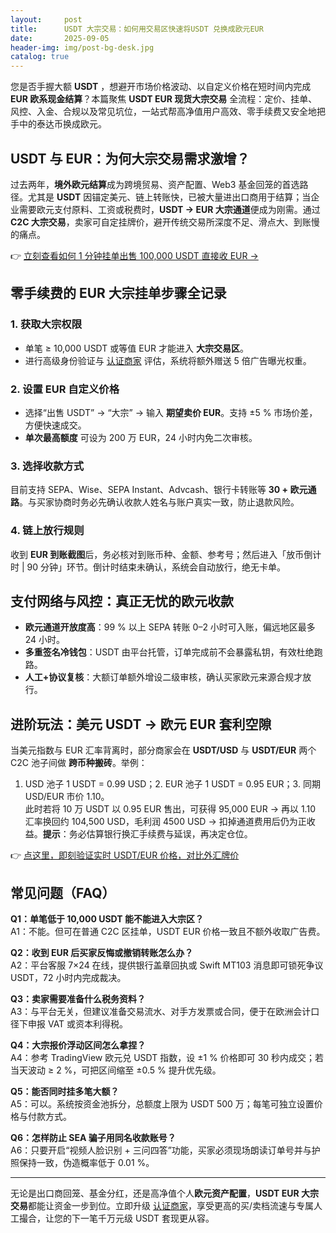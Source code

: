 ```yaml
---
layout:     post
title:      USDT 大宗交易：如何用交易区快速将USDT 兑换成欧元EUR
date:       2025-09-05
header-img: img/post-bg-desk.jpg
catalog: true
---
```


您是否手握大额 **USDT** ，想避开市场价格波动、以自定义价格在短时间内完成 **EUR 欧系现金结算**？本篇聚焦 **USDT EUR 现货大宗交易** 全流程：定价、挂单、风控、入金、合规以及常见坑位，一站式帮高净值用户高效、零手续费又安全地把手中的泰达币换成欧元。

## USDT 与 EUR：为何大宗交易需求激增？

过去两年，**境外欧元结算**成为跨境贸易、资产配置、Web3 基金回笼的首选路径。尤其是 **USDT** 因锚定美元、链上转账快，已被大量进出口商用于结算；当企业需要欧元支付原料、工资或税费时，**USDT → EUR 大宗通道**便成为刚需。通过 **C2C 大宗交易**，卖家可自定挂牌价，避开传统交易所深度不足、滑点大、到账慢的痛点。

👉 [立刻查看如何 1 分钟挂单出售 100,000 USDT 直接收 EUR →](https://okxdog.com/)

## 零手续费的 EUR 大宗挂单步骤全记录

### 1. 获取大宗权限  
- 单笔 ≥ 10,000 USDT 或等值 EUR 才能进入 **大宗交易区**。  
- 进行高级身份验证与 [认证商家](https://okxdog.com/zh-hans/p2p/advertiser) 评估，系统将额外赠送 5 倍广告曝光权重。

### 2. 设置 EUR 自定义价格  
- 选择“出售 USDT” → “大宗” → 输入 **期望卖价 EUR**。支持 ±5 % 市场价差，方便快速成交。  
- **单次最高额度** 可设为 200 万 EUR，24 小时内免二次审核。

### 3. 选择收款方式  
目前支持 SEPA、Wise、SEPA Instant、Advcash、银行卡转账等 **30 + 欧元通路**。与买家协商时务必先确认收款人姓名与账户真实一致，防止退款风险。

### 4. 链上放行规则  
收到 **EUR 到账截图**后，务必核对到账币种、金额、参考号；然后进入「放币倒计时 | 90 分钟」环节。倒计时结束未确认，系统会自动放行，绝无卡单。

## 支付网络与风控：真正无忧的欧元收款

- **欧元通道开放度高**：99 % 以上 SEPA 转账 0–2 小时可入账，偏远地区最多 24 小时。  
- **多重签名冷钱包**：USDT 由平台托管，订单完成前不会暴露私钥，有效杜绝跑路。  
- **人工+协议复核**：大额订单额外增设二级审核，确认买家欧元来源合规才放行。

## 进阶玩法：美元 USDT → 欧元 EUR 套利空隙

当美元指数与 EUR 汇率背离时，部分商家会在 **USDT/USD** 与 **USDT/EUR** 两个 C2C 池子间做 **跨币种搬砖**。举例：  
1. USD 池子 1 USDT = 0.99 USD；2. EUR 池子 1 USDT = 0.95 EUR；3. 同期 USD/EUR 市价 1.10。  
此时若将 10 万 USDT 以 0.95 EUR 售出，可获得 95,000 EUR → 再以 1.10 汇率换回约 104,500 USD，毛利润 4500 USD → 扣掉通道费用后仍为正收益。**提示**：务必估算银行换汇手续费与延误，再决定仓位。

👉 [点这里，即刻验证实时 USDT/EUR 价格，对比外汇牌价](https://okxdog.com/)

## 常见问题（FAQ）

**Q1：单笔低于 10,000 USDT 能不能进入大宗区？**  
A1：不能。但可在普通 C2C 区挂单，USDT EUR 价格一致且不额外收取广告费。

**Q2：收到 EUR 后买家反悔或撤销转账怎么办？**  
A2：平台客服 7×24 在线，提供银行盖章回执或 Swift MT103 消息即可锁死争议 USDT，72 小时内完成裁决。

**Q3：卖家需要准备什么税务资料？**  
A3：与平台无关，但建议准备交易流水、对手方发票或合同，便于在欧洲会计口径下申报 VAT 或资本利得税。

**Q4：大宗报价浮动区间怎么拿捏？**  
A4：参考 TradingView 欧元兑 USDT 指数，设 ±1 % 价格即可 30 秒内成交；若当天波动 ≥ 2 %，可把区间缩至 ±0.5 % 提升优先级。

**Q5：能否同时挂多笔大额？**  
A5：可以。系统按资金池拆分，总额度上限为 USDT 500 万；每笔可独立设置价格与付款方式。

**Q6：怎样防止 SEA 骗子用同名收款账号？**  
A6：只要开启“视频人脸识别 + 三问四答”功能，买家必须现场朗读订单号并与护照保持一致，伪造概率低于 0.01 %。

---

无论是出口商回笼、基金分红，还是高净值个人**欧元资产配置**，**USDT EUR 大宗交易**都能让资金一步到位。立即升级 [认证商家](https://okxdog.com/zh-hans/p2p/advertiser)，享受更高的买/卖档流速与专属人工撮合，让您的下一笔千万元级 USDT 套现更从容。
